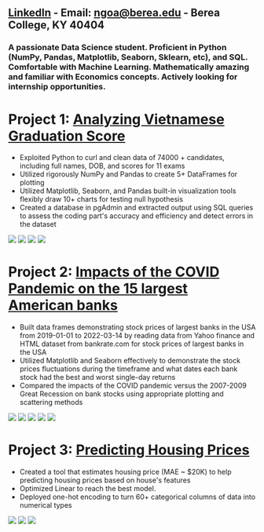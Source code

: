 ## [LinkedIn](linkedin.com/in/ahnngo) - Email: ngoa@berea.edu - Berea College, KY 40404
### A passionate Data Science student. Proficient in Python (NumPy, Pandas, Matplotlib, Seaborn, Sklearn, etc), and SQL. Comfortable with Machine Learning. Mathematically amazing and familiar with Economics concepts. Actively looking for internship opportunities. 

# Project 1: [Analyzing Vietnamese Graduation Score](https://github.com/ahnngo/analyzing_vietnamese_graduation_score_2020)
* Exploited Python to curl and clean data of 74000 + candidates, including full names, DOB, and scores for 11 exams
* Utilized rigorously NumPy and Pandas to create 5+ DataFrames for plotting
* Utilized Matplotlib, Seaborn, and Pandas built-in visualization tools flexibly draw 10+ charts for testing null hypothesis
* Created a database in pgAdmin and extracted output using SQL queries to assess the coding part's accuracy and efficiency and detect errors in the dataset

![](https://github.com/ahnngo/ahnngo_portfolio/blob/main/chart/The%20numbers%20of%20student%20participating%20in%20each%20exam.png)
![](https://github.com/ahnngo/ahnngo_portfolio/blob/main/chart/Percentage%20of%20exam%20combination%20taken%20by%20students.png)
![](https://github.com/ahnngo/ahnngo_portfolio/blob/main/chart/Mandatory%20Meanscore.png)
![](https://github.com/ahnngo/ahnngo_portfolio/blob/main/chart/Most%20Popular%20First%20Name.png)

# Project 2: [Impacts of the COVID Pandemic on the 15 largest American banks](https://github.com/ahnngo/bank-stocks-affected-by-covid)
* Built data frames demonstrating stock prices of largest banks in the USA from 2019-01-01 to 2022-03-14 by reading data from Yahoo finance and HTML dataset from bankrate.com for stock prices of largest banks in the USA
* Utilized Matplotlib and Seaborn effectively to demonstrate the stock prices fluctuations during the timeframe and what dates each bank stock had the best and worst single-day returns
* Compared the impacts of the COVID pandemic versus the 2007-2009 Great Recession on bank stocks using appropriate plotting and scattering methods

![](https://github.com/ahnngo/ahnngo_portfolio/blob/main/chart/Banks%20stock%20return.png)
![](https://github.com/ahnngo/ahnngo_portfolio/blob/main/chart/Stock%20Return%20over%20Time.png)
![](https://github.com/ahnngo/ahnngo_portfolio/blob/main/chart/Stock%20price%20fluctuation.png)
![](https://github.com/ahnngo/ahnngo_portfolio/blob/main/chart/Correlation%20of%20Stock%20Prices%20of%20Each%20Bank.png)
![](https://github.com/ahnngo/ahnngo_portfolio/blob/main/chart/aximum%20and%20Minimum%20Change%20in%20Close%20Price%20of%20Stocks%20by%20Time.png)

# Project 3: [Predicting Housing Prices](https://github.com/ahnngo/house-prices-advanced-regression-techniques)
* Created a tool that estimates housing price (MAE ~ $20K) to help predicting housing prices based on house's features
* Optimized Linear to reach the best model.
* Deployed one-hot encoding to turn 60+ categorical columns of data into numerical types

![](https://github.com/ahnngo/ahnngo_portfolio/blob/main/chart/Null%20Values%20Count.png)
![](https://github.com/ahnngo/ahnngo_portfolio/blob/main/chart/y_test%20vs.%20prediction.png)
![](https://github.com/ahnngo/ahnngo_portfolio/blob/main/chart/Error%20Distribution.png)
